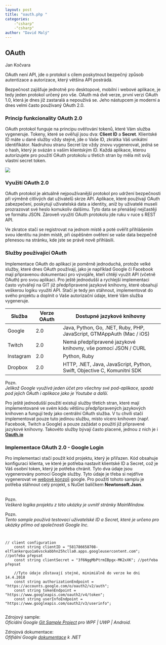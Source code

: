 ```yaml
---
layout: post
title: "oauth.php "
categories:
    -"csharp"
    -"csharp"
author: "David Malý"
--- 
```



##  OAuth 


Jan Kočvara



OAuth není API, jde o protokol s cílem poskytnout bezpečný způsob autentizace a autorizace, který většina API postrádá.



Bezpečnost zajišťuje jednotně pro desktopové, mobilní i webové aplikace, je tedy jeden protokol určený pro vše. OAuth má dvě verze, první verzi OAuth 1.0, která je dnes již zastaralá a nepoužívá se. Jeho nástupcem je moderní a dnes velmi často používaný OAuth 2.0.


### Princip funkcionality OAuth 2.0 


OAuth protokol funguje na principu ověřování tokenů, které Vám služba vygeneruje. Tokeny, které se ověřují jsou dva: **Client ID** a **Secret**. Klientské ID máte u dané služby vždy stejné, jde o Vaše ID, zkrátka Váš unikátní identifikátor. Nadruhou stranu Secret lze vždy znovu vygenerovat, jedná se o hash, který je svázán s vašim klientským ID. Každá aplikace, kterou autorizujete pro použití OAuth protokolu u třetích stran by měla mít svůj vlastní secret token.

![](images/Oauth-dia.png)
### Využití OAuth 2.0


OAuth protokol je aktuálně nejpoužívanější protokol pro udržení bezpečnosti při výměně citlivých dat uživatelů skrze API. Aplikace, které používají OAuth zabezpečení, poskytují uživatelská data a identity, aniž by uživatelé museli prozrazovat své heslo komukoliv dalšímu. Tyto data se přenášejí nejčastěji ve formátu JSON. Zároveň využití OAuth protokolu jde ruku v ruce s REST API.



Ve zkratce stačí se registrovat na jednom místě a poté ověřit přihlášením svou identitu na jiném místě, při úspěšném ověření se vaše data bezpečně přenesou na stránku, kde jste se právě nově přihlásili.


### Služby používající OAuth


Implementace OAuth do aplikací je poměrně jednoduchá, protože velké služby, které dnes OAuth používají, jako je například Google či Facebook mají připravenou dokumentaci pro vývojáře, kteří chtějí využít API (včetně OAuth) pro svou aplikaci. Pro ještě jednodušší a rychlejší implementaci často vytvářejí na GIT již předpřipravené jazykové knihovny, které obsahují veškerou logiku využití API. Stačí je tedy jen stáhnout, implementovat do svého projektu a doplnit o Vaše autorizační údaje, které Vám služba vygeneruje.



|  Služba  |  Verze OAuth  |  Dostupné jazykové knihovny  |
| --- | --- | --- |
| Google | 2.0 |  Java, Python, Go, .NET, Ruby, PHP, JavaScript, GTMAppAuth (Mac / iOS)  |
| Twitch |  2.0  |  Nemá předpřipravené jazykové knihovny, vše pomocí JSON / CURL |
| Instagram |  2.0  |  Python, Ruby  |
| Dropbox |  2.0  |  HTTP, .NET, Java, JavaScript, Python, Swift, Objective C, Komunitní SDK  |



Pozn.<br>    *Jelikož Google využívá jeden účet pro všechny své pod-aplikace, spadá pod jejich OAuth i aplikace jako je Youtube a další.*



Pro ještě jednodušší použití existují služby třetích stran, které mají implementované ve svém kódu většinu předpřipravených jazykových knihoven a fungují tedy jako centrální OAuth služba. V tu chvíli stačí implementovat pouze tuto jedinou službu, místo vícero knihoven (např. Facebook, Twitch a Google) a pouze zažádat o použití již připravené jazykové knihovny. Takovéto služby bývají často placené, jednou z nich je i [**Oauth.io**](http://www.oauth.io)


###  Implementace OAuth 2.0 - Google Login 




 Pro implementaci stačí použít kód projektu, který je přiřazen. Kód obsahuje konfiguraci klienta, ve které je potřeba nastavit klientské ID a Secret, což je Váš osobní token, který je potřeba chránit. Tyto dva údaje jsou vygenerovány pomocí Google služby. Tyto údaje je třeba si nejdříve vygenerovat ve [webové konzoli](https://console.developers.google.com/) google. Pro použití tohoto samplu je potřeba stáhnout celý projekt, s NuGet balíčkem **Newtonsoft.Json**.<br><br>

Pozn.<br>    *Veškerá logika projektu z této ukázky je uvnitř stránky MainWindow.*



Pozn.<br>    *Tento sample používá testovací uživatelské ID a Secret, které je určeno pro ukázky přímo od společnosti Google Inc.*


```


// client configuration
    const string clientID = "581786658708-elflankerquo1a6vsckabbhn25hclla0.apps.googleusercontent.com"; //potřeba přepsat
    const string clientSecret = "3f6NggMbPtrmIBpgx-MK2xXK"; //potřeba přepsat

    //Tyto údaje zůstavají stejné, minimiálně do verze ke dni 14.4.2018
    const string authorizationEndpoint = "https://accounts.google.com/o/oauth2/v2/auth";
    const string tokenEndpoint = "https://www.googleapis.com/oauth2/v4/token";
    const string userInfoEndpoint = "https://www.googleapis.com/oauth2/v3/userinfo";


```


Zdrojový sample:<br>    *Oficiální Google [Git Sample Project](https://github.com/googlesamples/oauth-apps-for-windows) pro WPF | UWP | Android.*



Zdrojová dokumentace:<br>    *Ofifiální Google [dokumentace](https://developers.google.com/api-client-library/dotnet/guide/aaa_oauth) k .NET*

